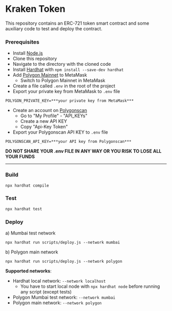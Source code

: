# Kraken Token

This repository contains an ERC-721 token smart contract and some auxiliary code to test and deploy the contract.

### Prerequisites
- Install [Node.js](https://nodejs.org/en/download/)
- Clone this repository
- Navigate to the directory with the cloned code
- Install [Hardhat](https://hardhat.org/) with `npm install --save-dev hardhat`
- Add [Polygon Mainnet](https://docs.polygon.technology/docs/develop/metamask/config-polygon-on-metamask/) to MetaMask
  - Switch to Polygon Mainnet in MetaMask
- Create a file called `.env` in the root of the project
- Export your private key from MetaMask to `.env` file
```
POLYGON_PRIVATE_KEY=***your private key from MetaMask***
```
- Create an account on [Polygonscan](https://polygonscan.com/)
  - Go to "My Profile" - "API_KEYs"
  - Create a new API KEY
  - Copy "Api-Key Token"
- Export your Polygonscan API KEY to `.env` file
```
POLYGONSCAN_API_KEY=***your API key from Polygonscan***
```

__DO NOT SHARE YOUR .env FILE IN ANY WAY OR YOU RISK TO LOSE ALL YOUR FUNDS__

---

### Build
```
npx hardhat compile
```

### Test
```
npx hardhat test
```

### Deploy
а) Mumbai test network
```
npx hardhat run scripts/deploy.js --network mumbai
```  
b) Polygon main network
```
npx hardhat run scripts/deploy.js --network polygon
```


__Supported networks__:
- Hardhat local network: `--network localhost`
  - You have to start local node with `npx hardhat node` before running any script (except tests)
- Polygon Mumbai test network: `--network mumbai`
- Polygon main network: `--network polygon`

